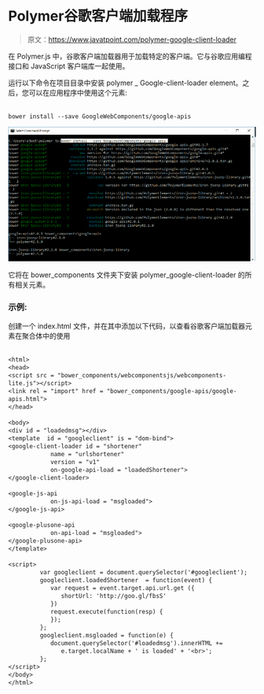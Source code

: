 # Polymer谷歌客户端加载程序

> 原文：<https://www.javatpoint.com/polymer-google-client-loader>

在 Polymer.js 中，谷歌客户端加载器用于加载特定的客户端。它与谷歌应用编程接口和 JavaScript 客户端库一起使用。

运行以下命令在项目目录中安装 polymer _ Google-client-loader element。之后，您可以在应用程序中使用这个元素:

```

bower install --save GoogleWebComponents/google-apis

```

![google client loader](img/c61b54e944a0eea490a3c7239765842b.png)

它将在 bower_components 文件夹下安装 polymer_google-client-loader 的所有相关元素。

### 示例:

创建一个 index.html 文件，并在其中添加以下代码，以查看谷歌客户端加载器元素在聚合体中的使用

```

<html>
<head>
<script src = "bower_components/webcomponentsjs/webcomponents-lite.js"></script>
<link rel = "import" href = "bower_components/google-apis/google-apis.html">
</head>

<body>
<div id = "loadedmsg"></div>
<template  id = "googleclient" is = "dom-bind">
<google-client-loader id = "shortener"
            name = "urlshortener"
            version = "v1"
            on-google-api-load = "loadedShortener">
</google-client-loader>

<google-js-api    
            on-js-api-load = "msgloaded">
</google-js-api>

<google-plusone-api  
            on-api-load = "msgloaded">
</google-plusone-api>
</template>

<script>
         var googleclient = document.querySelector('#googleclient');
         googleclient.loadedShortener  = function(event) {
            var request = event.target.api.url.get ({
               shortUrl: 'http://goo.gl/fbsS'
            })
            request.execute(function(resp) {
            });
         };
         googleclient.msgloaded = function(e) {
            document.querySelector('#loadedmsg').innerHTML +=
               e.target.localName + ' is loaded' + '<br>';
         };
</script>
</body>
</html>

```